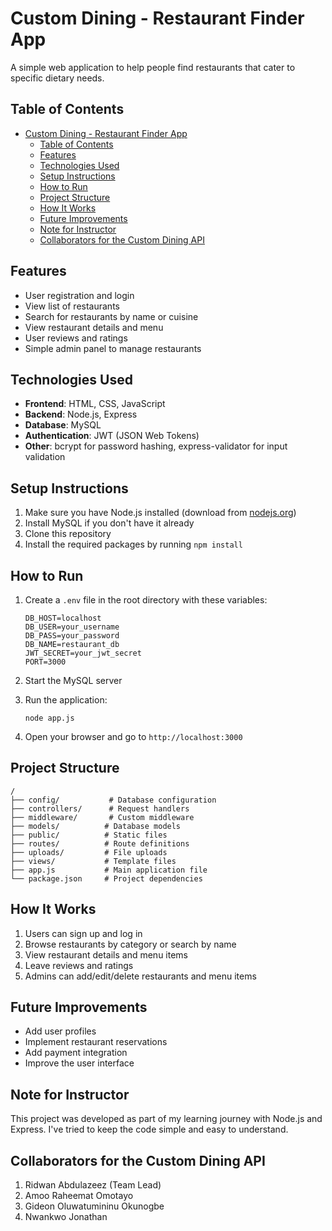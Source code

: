 
# Custom Dining - Restaurant Finder App

A simple web application to help people find restaurants that cater to specific dietary needs.

## Table of Contents
- [Custom Dining - Restaurant Finder App](#custom-dining---restaurant-finder-app)
  - [Table of Contents](#table-of-contents)
  - [Features](#features)
  - [Technologies Used](#technologies-used)
  - [Setup Instructions](#setup-instructions)
  - [How to Run](#how-to-run)
  - [Project Structure](#project-structure)
  - [How It Works](#how-it-works)
  - [Future Improvements](#future-improvements)
  - [Note for Instructor](#note-for-instructor)
  - [Collaborators for the Custom Dining API](#collaborators-for-the-custom-dining-api)

## Features

- User registration and login
- View list of restaurants
- Search for restaurants by name or cuisine
- View restaurant details and menu
- User reviews and ratings
- Simple admin panel to manage restaurants

## Technologies Used

- **Frontend**: HTML, CSS, JavaScript
- **Backend**: Node.js, Express
- **Database**: MySQL
- **Authentication**: JWT (JSON Web Tokens)
- **Other**: bcrypt for password hashing, express-validator for input validation

## Setup Instructions

1. Make sure you have Node.js installed (download from [nodejs.org](https://nodejs.org/))
2. Install MySQL if you don't have it already
3. Clone this repository
4. Install the required packages by running `npm install`

## How to Run

1. Create a `.env` file in the root directory with these variables:
   ```
   DB_HOST=localhost
   DB_USER=your_username
   DB_PASS=your_password
   DB_NAME=restaurant_db
   JWT_SECRET=your_jwt_secret
   PORT=3000
   ```

2. Start the MySQL server

3. Run the application:
   ```
   node app.js
   ```

4. Open your browser and go to `http://localhost:3000`

## Project Structure

```
/
├── config/           # Database configuration
├── controllers/      # Request handlers
├── middleware/       # Custom middleware
├── models/          # Database models
├── public/          # Static files
├── routes/          # Route definitions
├── uploads/         # File uploads
├── views/           # Template files
├── app.js           # Main application file
└── package.json     # Project dependencies
```

## How It Works

1. Users can sign up and log in
2. Browse restaurants by category or search by name
3. View restaurant details and menu items
4. Leave reviews and ratings
5. Admins can add/edit/delete restaurants and menu items

## Future Improvements

- Add user profiles
- Implement restaurant reservations
- Add payment integration
- Improve the user interface

## Note for Instructor

This project was developed as part of my learning journey with Node.js and Express. I've tried to keep the code simple and easy to understand.

## Collaborators for the Custom Dining API
1. Ridwan Abdulazeez (Team Lead)
2. Amoo Raheemat Omotayo
3. Gideon Oluwatumininu Okunogbe
4. Nwankwo Jonathan